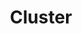 ---
title: Cluster
layout: definition
brief: A large group of bees hangon on to each other, like in a swarm.  What the bees do in the winter to stay warm.
see_also: 
  - title: Smoker
    file: smoker
  - title: Honey
    file: honey 
---